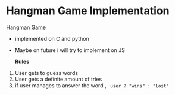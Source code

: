 # Hangman Game Implementation
[Hangman Game](https://hangmanwordgame.com/?fca=1&success=0#/)

- implemented on C and python
- Maybe on future i will try to implement on JS

  **Rules**
  <br>
1. User gets to guess words
2. User gets a definite amount of tries
3. if user manages to answer the word ,  ``` user ? "wins" : "Lost"```

